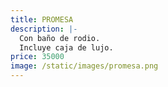 ```yaml
---
title: PROMESA
description: |-
  Con baño de rodio.
  Incluye caja de lujo. 
price: 35000
image: /static/images/promesa.png
---
```


